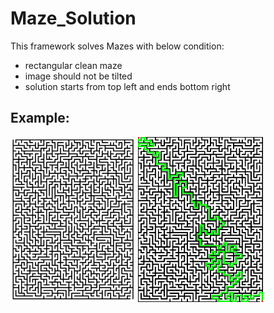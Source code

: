 # Maze_Solution

This framework solves Mazes with below condition:

* rectangular clean maze
* image should not be tilted
* solution starts from top left and ends bottom right

## Example:

<img src=images/raw_img004.png width="200">

<img src=solved_img004.png width="200">

